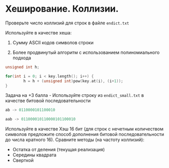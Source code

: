 # Хеширование. Коллизии.

Проверьте число коллизий для строк в файле `endict.txt`

Используйте в качестве хеша:

1. Сумму ASCII кодов  символов строки

2. Более продвинутый алгоритм с использованием полиномиального подхода

```c++
unsigned int h;

for(int i = 0; i < key.length(); i++) {
        h = h + (unsigned int)pow(key.at(i), (i+1)); 
}
```


Задача на +3 балла - Используйте строку из `endict_small.txt` в качестве битовой последовательности 

```c++
ab -> 0110000101100010
```

```c++
a​ab -> 011000010110000101100010
```

Используйте в качестве Хэш 16 бит (для строк с нечетным количеством символов предложите способ дополнения битовой последовательности до числа кратного 16). 
Сравните методы (на частоту коллизий): 

- Остатка от деления (текущая реализация)
- Середины квадрата 
- Сверткой
